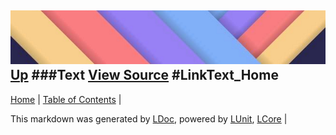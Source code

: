 ![](../Content/LDoc-banner-small.png "")
[Up](Text.md)
###Text
[View Source](Text.md)
#LinkText_Home
---

[Home](../../README.md) | [Table of Contents](../../TableOfContents.md) | 


This markdown was generated by [LDoc](https://github.com/CodeSingularity/LDoc), powered by [LUnit](https://github.com/CodeSingularity/LUnit), [LCore](https://github.com/CodeSingularity/LCore) | 

